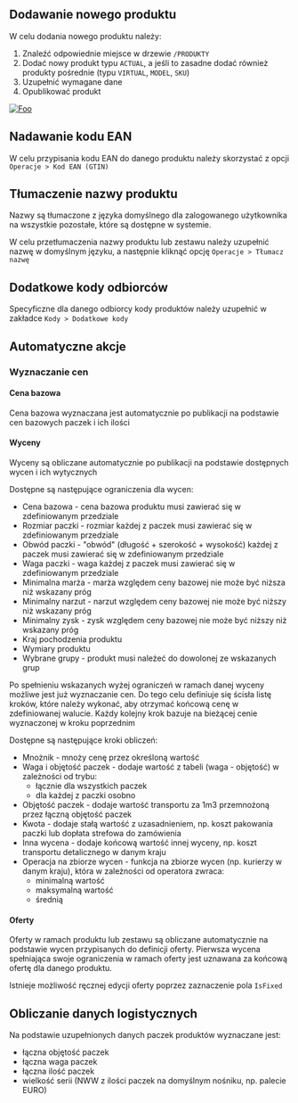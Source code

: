 ## Dodawanie nowego produktu

W celu dodania nowego produktu należy:

1. Znaleźć odpowiednie miejsce w drzewie ```/PRODUKTY```
1. Dodać nowy produkt typu ```ACTUAL```, a jeśli to zasadne dodać również produkty pośrednie (typu ``VIRTUAL``, ``MODEL``, ``SKU``)
1. Uzupełnić wymagane dane
1. Opublikować produkt

[![Foo](https://img.youtube.com/vi/H0JXcsZ42fA/sddefault.jpg)](https://www.youtube.com/watch?v=H0JXcsZ42fA)

## Nadawanie kodu EAN

W celu przypisania kodu EAN do danego produktu należy skorzystać z opcji ``Operacje > Kod EAN (GTIN)``

## Tłumaczenie nazwy produktu

Nazwy są tłumaczone z języka domyślnego dla zalogowanego użytkownika na wszystkie pozostałe, które są dostępne w systemie.

W celu przetłumaczenia nazwy produktu lub zestawu należy uzupełnić nazwę w domyślnym języku, a następnie kliknąć opcję 
``Operacje > Tłumacz nazwę``

## Dodatkowe kody odbiorców

Specyficzne dla danego odbiorcy kody produktów należy uzupełnić w zakładce ``Kody > Dodatkowe kody``

## Automatyczne akcje

### Wyznaczanie cen

#### Cena bazowa

Cena bazowa wyznaczana jest automatycznie po publikacji na podstawie cen bazowych paczek i ich ilości

#### Wyceny

Wyceny są obliczane automatycznie po publikacji na podstawie dostępnych wycen i ich wytycznych

Dostępne są następujące ograniczenia dla wycen:

- Cena bazowa - cena bazowa produktu musi zawierać się w zdefiniowanym przedziale
- Rozmiar paczki - rozmiar każdej z paczek musi zawierać się w zdefiniowanym przedziale
- Obwód paczki - "obwód" (długość + szerokość + wysokość)  każdej z paczek musi zawierać się w zdefiniowanym przedziale
- Waga paczki - waga każdej z paczek musi zawierać się w zdefiniowanym przedziale
- Minimalna marża - marża względem ceny bazowej nie może być niższa niż wskazany próg
- Minimalny narzut - narzut względem ceny bazowej nie może być niższy niż wskazany próg
- Minimalny zysk - zysk względem ceny bazowej nie może być niższy niż wskazany próg
- Kraj pochodzenia produktu
- Wymiary produktu
- Wybrane grupy - produkt musi należeć do dowolonej ze wskazanych grup

Po spełnieniu wskazanych wyżej ograniczeń w ramach danej wyceny możliwe jest już wyznaczanie cen. Do tego celu 
definiuje się ścisła listę kroków, które należy wykonać, aby otrzymać końcową cenę w zdefiniowanej walucie. Każdy
kolejny krok bazuje na bieżącej cenie wyznaczonej w kroku poprzednim

Dostępne są następujące kroki obliczeń:

- Mnożnik - mnoży cenę przez określoną wartość
- Waga i objętość paczek - dodaje wartość z tabeli (waga - objętość) w zależności od trybu:
  - łącznie dla wszystkich paczek
  - dla każdej z paczki osobno
- Objętość paczek - dodaje wartość transportu za 1m3 przemnożoną przez łączną objętość paczek
- Kwota - dodaje stałą wartość z uzasadnieniem, np. koszt pakowania paczki lub dopłata strefowa do zamówienia
- Inna wycena - dodaje końcową wartość innej wyceny, np. koszt transportu detalicznego w danym kraju
- Operacja na zbiorze wycen - funkcja na zbiorze wycen (np. kurierzy w danym kraju), która w zależności od operatora zwraca:
  - minimalną wartość
  - maksymalną wartość
  - średnią

#### Oferty

Oferty w ramach produktu lub zestawu są obliczane automatycznie na podstawie wycen przypisanych do definicji oferty. 
Pierwsza wycena spełniająca swoje ograniczenia w ramach oferty jest uznawana za końcową ofertę dla danego produktu.

Istnieje możliwość ręcznej edycji oferty poprzez zaznaczenie pola ```IsFixed```

## Obliczanie danych logistycznych

Na podstawie uzupełnionych danych paczek produktów wyznaczane jest:

- łączna objętość paczek
- łączna waga paczek
- łączna ilość paczek
- wielkość serii (NWW z ilości paczek na domyślnym nośniku, np. palecie EURO)